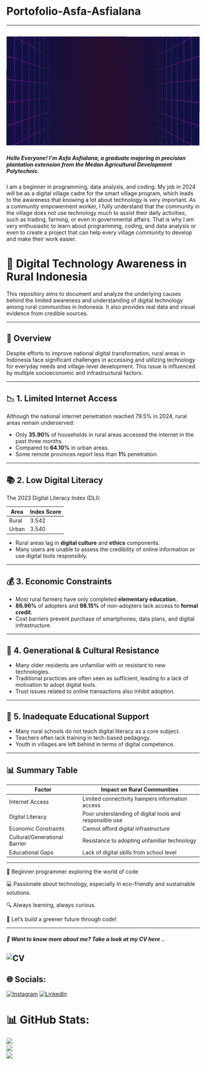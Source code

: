 # Portofolio-Asfa-Asfialana
---
![new_era](https://github.com/Asfa-Asfialana/portofolio-Asfa-Asfialana/blob/main/new_era.gif)
---
##### Hello Everyone! I'm Asfa Asfialana, a graduate majoring in precision plantation extension from the Medan Agricultural Development Polytechnic.
I am a beginner in programming, data analysis, and coding. My job in 2024 will be as a digital village cadre for the smart village program, which leads to the awareness that knowing a lot about technology is very important. As a community empowerment worker, I fully understand that the community in the village does not use technology much to assist their daily activities, such as trading, farming, or even in governmental affairs. That is why I am very enthusiastic to learn about programming, coding, and data analysis or even to create a project that can help every village community to develop and make their work easier.

# 📡 Digital Technology Awareness in Rural Indonesia

This repository aims to document and analyze the underlying causes behind the limited awareness and understanding of digital technology among rural communities in Indonesia. It also provides real data and visual evidence from credible sources.

---

## 📌 Overview

Despite efforts to improve national digital transformation, rural areas in Indonesia face significant challenges in accessing and utilizing technology for everyday needs and village-level development. This issue is influenced by multiple socioeconomic and infrastructural factors.

---

## 📉 1. Limited Internet Access

Although the national internet penetration reached 79.5% in 2024, rural areas remain underserved:

- Only **35.90%** of households in rural areas accessed the internet in the past three months.
- Compared to **64.10%** in urban areas.
- Some remote provinces report less than **1%** penetration.
---
## 📚 2. Low Digital Literacy

The 2023 Digital Literacy Index (DLI):

| Area   | Index Score |
|--------|-------------|
| Rural  | 3.542       |
| Urban  | 3.540       |

- Rural areas lag in **digital culture** and **ethics** components.
- Many users are unable to assess the credibility of online information or use digital tools responsibly.
---
## 💰 3. Economic Constraints

- Most rural farmers have only completed **elementary education**.
- **86.96%** of adopters and **98.15%** of non-adopters lack access to **formal credit**.
- Cost barriers prevent purchase of smartphones, data plans, and digital infrastructure.
---
## 🧓 4. Generational & Cultural Resistance
- Many older residents are unfamiliar with or resistant to new technologies.
- Traditional practices are often seen as sufficient, leading to a lack of motivation to adopt digital tools.
- Trust issues related to online transactions also inhibit adoption.
---
## 🏫 5. Inadequate Educational Support
- Many rural schools do not teach digital literacy as a core subject.
- Teachers often lack training in tech-based pedagogy.
- Youth in villages are left behind in terms of digital competence.
---
## 📊 Summary Table

| Factor                         | Impact on Rural Communities                               |
|-------------------------------|------------------------------------------------------------|
| Internet Access               | Limited connectivity hampers information access           |
| Digital Literacy              | Poor understanding of digital tools and responsible use   |
| Economic Constraints          | Cannot afford digital infrastructure                      |
| Cultural/Generational Barrier | Resistance to adopting unfamiliar technology              |
| Educational Gaps              | Lack of digital skills from school level                  |
---










🌱 Beginner programmer exploring the world of code

💻 Passionate about technology, especially in eco-friendly and sustainable solutions.

🔍 Always learning, always curious.

🚀 Let’s build a greener future through code!

---
##### 👋 Want to know more about me? Take a look at my CV here ..
![CV](https://github.com/Asfa-Asfialana/portofolio-Asfa-Asfialana/tree/main/CV-PDF)
---


## 🌐 Socials:
[![Instagram](https://img.shields.io/badge/Instagram-%23E4405F.svg?logo=Instagram&logoColor=white)](https://instagram.com/AS.ASFIALN) [![LinkedIn](https://img.shields.io/badge/LinkedIn-%230077B5.svg?logo=linkedin&logoColor=white)](https://linkedin.com/in/https://www.linkedin.com/in/asfaasfialana86/) 
# 📊 GitHub Stats:
![](https://github-readme-stats.vercel.app/api?username=asfa-asfialana&theme=dark&hide_border=false&include_all_commits=false&count_private=false)<br/>
![](https://nirzak-streak-stats.vercel.app/?user=asfa-asfialana&theme=dark&hide_border=false)<br/>
![](https://github-readme-stats.vercel.app/api/top-langs/?username=asfa-asfialana&theme=dark&hide_border=false&include_all_commits=false&count_private=false&layout=compact)

<!-- Proudly created with GPRM ( https://gprm.itsvg.in ) -->
